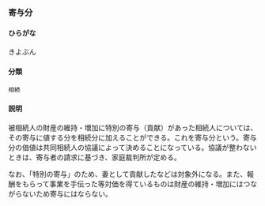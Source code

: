 <div style="display:none;">

## [あ行](securities-terms?id=あ行)
## [か行](securities-terms?id=か行)

</div>

### 寄与分

#### ひらがな

きよぶん

#### 分類

`相続`

#### 説明

被相続人の財産の維持・増加に特別の寄与（貢献）があった相続人については、その寄与に値する分を相続分に加えることができる。これを寄与分という。寄与分の価値は共同相続人の協議によって決めることになっている。協議が整わないときは、寄与者の請求に基づき、家庭裁判所が定める。
 
なお、「特別の寄与」のため、妻として貢献したなどは対象外になる。また、報酬をもらって事業を手伝った等対価を得ているものは財産の維持・増加にはつながらないため寄与にはならない。

<div style="display:none;">

## [さ行](securities-terms?id=さ行)
## [た行](securities-terms?id=た行)
## [な行](securities-terms?id=な行)
## [は行](securities-terms?id=は行)
## [ま行](securities-terms?id=ま行)
## [や行](securities-terms?id=や行)
## [ら行](securities-terms?id=ら行)
## [わ行](securities-terms?id=わ行)
## [英数字・記号](securities-terms?id=英数字・記号)

</div>

